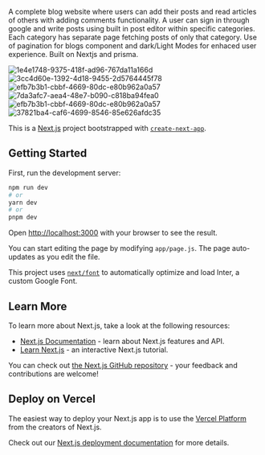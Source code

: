 A complete blog website where users can add their posts and read articles of others with adding comments functionality. A user can sign in through google and write posts using built in post editor within specific categories. Each category has separate page fetching posts of only that category. Use of pagination for blogs component and dark/Light Modes for enhaced user experience. Built on Nextjs and prisma.


![1e4e1748-9375-418f-ad96-767da11a166d](https://github.com/uzair-shafi/Next-js-full-stack-blog-website-Prisma/assets/106249514/0c47d232-4702-4163-a933-e633cf477a7f)
![3cc4d60e-1392-4d18-9455-2d5764445f78](https://github.com/uzair-shafi/Next-js-full-stack-blog-website-Prisma/assets/106249514/84df02ca-393c-4432-93b9-06c37bdb9a1c)
![efb7b3b1-cbbf-4669-80dc-e80b962a0a57](https://github.com/uzair-shafi/Next-js-full-stack-blog-website-Prisma/assets/106249514/10b9c43e-3a99-4314-a062-a71e81eeb428)
![7da3afc7-aea4-48e7-b090-c818ba94fea0](https://github.com/uzair-shafi/Next-js-full-stack-blog-website-Prisma/assets/106249514/d9b65ae8-5378-4297-9cc5-37d330946560)
![efb7b3b1-cbbf-4669-80dc-e80b962a0a57](https://github.com/uzair-shafi/Next-js-full-stack-blog-website-Prisma/assets/106249514/e841de9e-1958-45cc-9c30-8ff6808b0808)
![37821ba4-caf6-4699-8546-85e626afdc35](https://github.com/uzair-shafi/Next-js-full-stack-blog-website-Prisma/assets/106249514/395d06a8-23e7-4291-b654-889f9ef801d1)


This is a [Next.js](https://nextjs.org/) project bootstrapped with [`create-next-app`](https://github.com/vercel/next.js/tree/canary/packages/create-next-app).

## Getting Started

First, run the development server:

```bash
npm run dev
# or
yarn dev
# or
pnpm dev
```

Open [http://localhost:3000](http://localhost:3000) with your browser to see the result.

You can start editing the page by modifying `app/page.js`. The page auto-updates as you edit the file.

This project uses [`next/font`](https://nextjs.org/docs/basic-features/font-optimization) to automatically optimize and load Inter, a custom Google Font.

## Learn More

To learn more about Next.js, take a look at the following resources:

- [Next.js Documentation](https://nextjs.org/docs) - learn about Next.js features and API.
- [Learn Next.js](https://nextjs.org/learn) - an interactive Next.js tutorial.

You can check out [the Next.js GitHub repository](https://github.com/vercel/next.js/) - your feedback and contributions are welcome!

## Deploy on Vercel

The easiest way to deploy your Next.js app is to use the [Vercel Platform](https://vercel.com/new?utm_medium=default-template&filter=next.js&utm_source=create-next-app&utm_campaign=create-next-app-readme) from the creators of Next.js.

Check out our [Next.js deployment documentation](https://nextjs.org/docs/deployment) for more details.
